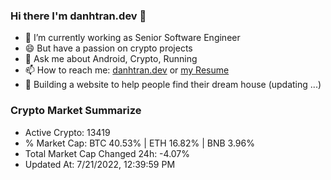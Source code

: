 ### Hi there I'm danhtran.dev 👋

- 🔭 I’m currently working as Senior Software Engineer
- 😄 But have a passion on crypto projects
- 💬 Ask me about Android, Crypto, Running 
- 📫 How to reach me: <a href="https://danhtran.dev" target="_blank">danhtran.dev</a> or <a href="Developer-Resume.pdf" target="_blank">my Resume</a>
- 🌱 Building a website to help people find their dream house (updating ...)

### Crypto Market Summarize
- Active Crypto: 13419
- % Market Cap: BTC 40.53% | ETH 16.82% | BNB 3.96%
- Total Market Cap Changed 24h: -4.07%
- Updated At: 7/21/2022, 12:39:59 PM
